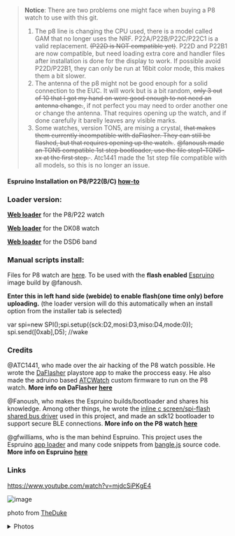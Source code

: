 
>**Notice**:
>There are two problems one might face when buying a P8 watch to use with this git. 
>1. The p8 line is changing the CPU used, there is a model called GAM that no longer uses the NRF. P22A/P22B/P22C/P22C1 is a valid replacement. <del>(P22D is NOT compatible yet)</del>. P22D and P22B1 are now compatible, but need loading extra core and handler files after installation is done for the display to work. 
If possible avoid P22D/P22B1, they can only be run at 16bit color mode, this makes them a bit slower. 
>2. The antenna of the p8 might not be good enouph for a solid connection to the EUC. It will work but is a bit random, <del> only 3 out of 10 that I got my hand on were good enough to not need an antenna change.</del>, if not perfect you may need to order another one or change the antenna. That requires opening up the watch, and if done carefully it barelly leaves any visible marks. 
>3. Some watches, version TON5, are mising a crystal, <del> that makes them currently incompatible with daFlasher. They can still be flashed, but that requires opening up the watch.</del>.  <del> @fanoush made an TON5 compatible 1st step bootloader, use the file step1-TON5-xx at the first step. </del>.    Atc1441 made the 1st step file compatible with all models, so this is no longer an issue. 




#### Espruino Installation on P8/P22(B/C) [how-to](https://enaon.github.io/eucWatch/tools/hackme/)

### Loader version:

[**Web loader**](https://enaon.github.io/eucWatch/p8)  for the P8/P22 watch

[**Web loader**](https://enaon.github.io/eucWatch/dk08) for the DK08 watch

[**Web loader**](https://enaon.github.io/eucWatch/dsd6) for the DSD6 band

### Manual scripts install:

Files for P8 watch are [here](https://github.com/enaon/eucWatch/tree/main/P8).  To be used with the **flash enabled** [Espruino](https://www.espruino.com/) image build by @fanoush. 

**Enter this in left hand side (webide) to enable flash(one time only) before uploading.** 
(the loader version will do this automatically when an install option from the installer tab is selected)

var spi=new SPI();spi.setup({sck:D2,mosi:D3,miso:D4,mode:0}); spi.send([0xab],D5);  //wake

### Credits

@ATC1441, who made over the air hacking of the P8 watch possible. He wrote the [DaFlasher](https://play.google.com/store/apps/details?id=com.atcnetz.paatc.patc&gl=US) playstore app to make the proccess easy. He also made the adruino based [ATCWatch](https://github.com/atc1441/ATCwatch) custom firmware to run on the P8 watch.
**More info on DaFlasher [here](https://github.com/atc1441/DaFlasherFiles)**


@Fanoush, who makes the Espruino builds/bootloader and shares his knowledge. Among other things, he wrote the [inline c screen/spi-flash shared bus driver](https://gist.github.com/fanoush/3dede6a16cef85fbf55f9d925521e4a0) used in this project, and made an sdk12 bootloader to support secure BLE connections. 
**More info on the P8 watch [here](https://github.com/fanoush/ds-d6/tree/master/espruino/DFU/P8)**

@gfwilliams, who is the man behind Espruino. This project uses the Espruino [app loader](https://github.com/espruino/EspruinoApps) and many code snippets from [bangle.js](https://github.com/espruino/BangleApps) source code.
**More info on Espruino [here](https://www.espruino.com/)**

### Links

https://www.youtube.com/watch?v=mjdcSiPKgE4


![image](/tools/assets/images/eucwatch.jpg)

photo from [TheDuke](https://www.espritroue.fr/topic/16585-euc-watch-hackable/?tab=comments#comment-294216&ct=1618804287)

<details>
  <summary>Photos</summary>
  
![](https://user-content.gitter-static.net/ad26d169f97603701a963b080c6b16c0cecaad8f/68747470733a2f2f692e6962622e636f2f504d57317452502f494d472d32303230303932312d3130353333363037382e6a7067)
![](https://user-content.gitter-static.net/05b4971a01afdea5952cd3c1d817ee2dbb727e52/68747470733a2f2f692e6962622e636f2f5336525130584d2f494d472d32303230313030352d3137333631333733382e6a7067)
![](https://user-content.gitter-static.net/01fb3ba8dc69e31029380961aece1fa18b90fd7f/68747470733a2f2f692e6962622e636f2f4337725774724e2f494d472d32303230313030352d3137333633313436322e6a7067)
![](https://user-content.gitter-static.net/811714e337a539a2a260703918ab2758811a609c/68747470733a2f2f692e6962622e636f2f4837486d6643312f494d472d32303230313030352d3137343132303037372e6a7067)

  
</details>

